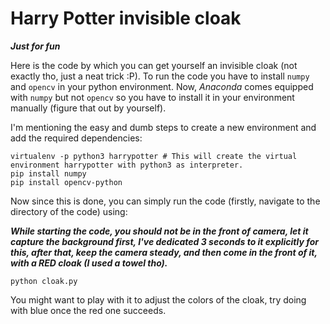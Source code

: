 # Harry Potter invisible cloak
***Just for fun***

Here is the code by which you can get yourself an invisible cloak (not exactly tho, just a neat trick :P). To run the code you have to install ```numpy``` and ```opencv``` in your python environment. Now, _Anaconda_ comes equipped with ```numpy``` but not ```opencv``` so you have to install it in your environment manually (figure that out by yourself).

I'm mentioning the easy and dumb steps to create a new environment and add the required dependencies:
```
virtualenv -p python3 harrypotter # This will create the virtual environment harrypotter with python3 as interpreter.
pip install numpy
pip install opencv-python
```

Now since this is done, you can simply run the code (firstly, navigate to the directory of the code) using:

***While starting the code, you should not be in the front of camera, let it capture the background first, I've dedicated 3 seconds to it explicitly for this, after that, keep the camera steady, and then come in the front of it, with a RED cloak (I used a towel tho).***
```
python cloak.py
```

You might want to play with it to adjust the colors of the cloak, try doing with blue once the red one succeeds.
